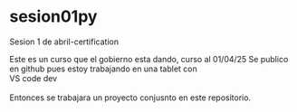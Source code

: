 # sesion01py
Sesion 1 de abril-certification

Este es un curso que el gobierno esta dando, curso al 01/04/25
Se publico en github pues estoy trabajando en una tablet con <br>
VS code dev <br>  
Entonces se trabajara un proyecto conjusnto en este repositorio. 